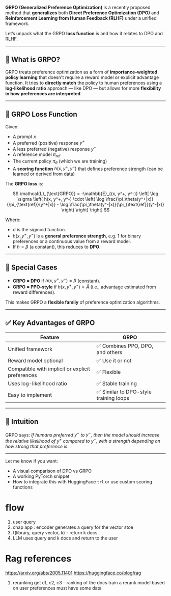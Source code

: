 **GRPO (Generalized Preference Optimization)** is a recently proposed method that **generalizes** both **Direct Preference Optimization (DPO)** and **Reinforcement Learning from Human Feedback (RLHF)** under a unified framework.

Let’s unpack what the GRPO **loss function** is and how it relates to DPO and RLHF.

---

## 🧠 What is GRPO?

GRPO treats preference optimization as a form of **importance-weighted policy learning** that doesn't require a reward model or explicit advantage function. It tries to **directly match** the policy to human preferences using a **log-likelihood ratio** approach — like DPO — but allows for more **flexibility in how preferences are interpreted**.

---

## 🔣 GRPO Loss Function

Given:

* A prompt $x$
* A preferred (positive) response $y^+$
* A less preferred (negative) response $y^-$
* A reference model $\pi_{\text{ref}}$
* The current policy $\pi_\theta$ (which we are training)
* A **scoring function** $h(x, y^+, y^-)$ that defines preference strength (can be learned or derived from data)

The **GRPO loss** is:

$$
\mathcal{L}_{\text{GRPO}} = -\mathbb{E}_{(x, y^+, y^-)} \left[ \log \sigma \left( h(x, y^+, y^-) \cdot \left( \log \frac{\pi_\theta(y^+|x)}{\pi_{\text{ref}}(y^+|x)} - \log \frac{\pi_\theta(y^-|x)}{\pi_{\text{ref}}(y^-|x)} \right) \right) \right]
$$

Where:

* $\sigma$ is the sigmoid function.
* $h(x, y^+, y^-)$ is a **general preference strength**, e.g. 1 for binary preferences or a continuous value from a reward model.
* If $h = \beta$ (a constant), this reduces to **DPO**.

---

## 🔄 Special Cases

* **GRPO = DPO** if $h(x, y^+, y^-) = \beta$ (constant).
* **GRPO = PPO-style** if $h(x, y^+, y^-) = \hat{A}$ (i.e., advantage estimated from reward differences).

This makes GRPO a **flexible family** of preference optimization algorithms.

---

## ✅ Key Advantages of GRPO

| Feature                                          | GRPO                                  |
| ------------------------------------------------ | ------------------------------------- |
| Unified framework                                | ✅ Combines PPO, DPO, and others       |
| Reward model optional                            | ✅ Use it or not                       |
| Compatible with implicit or explicit preferences | ✅ Flexible                            |
| Uses log-likelihood ratio                        | ✅ Stable training                     |
| Easy to implement                                | ✅ Similar to DPO-style training loops |

---

## 🧩 Intuition

GRPO says: *If humans preferred $y^+$ to $y^-$, then the model should increase the relative likelihood of $y^+$ compared to $y^-$, with a strength depending on how strong that preference is*.

---

Let me know if you want:

* A visual comparison of DPO vs GRPO
* A working PyTorch snippet
* How to integrate this with HuggingFace `trl` or use custom scoring functions

# flow
1. user query
1. chap app : encoder generates a query for the vector stoe
1. f(library, query vector, k) - return k docs
1. LLM uses query and k docs and return to the user

# Rag references

https://arxiv.org/abs/2005.11401
https://huggingface.co/blog/rag

1. reranking
   get c1, c2, c3 - ranking of the docs
   train a rerank model based on user preferences
   must have some data